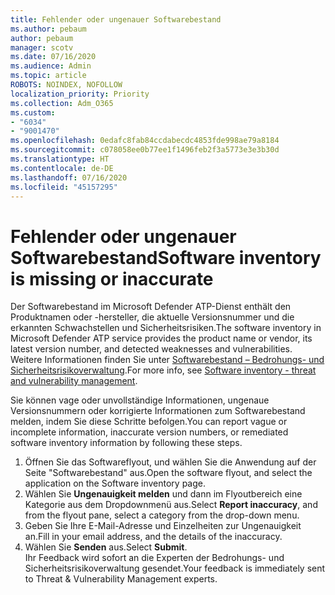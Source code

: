 ```yaml
---
title: Fehlender oder ungenauer Softwarebestand
ms.author: pebaum
author: pebaum
manager: scotv
ms.date: 07/16/2020
ms.audience: Admin
ms.topic: article
ROBOTS: NOINDEX, NOFOLLOW
localization_priority: Priority
ms.collection: Adm_O365
ms.custom:
- "6034"
- "9001470"
ms.openlocfilehash: 0edafc8fab84ccdabecdc4853fde998ae79a8184
ms.sourcegitcommit: c078058ee0b77ee1f1496feb2f3a5773e3e3b30d
ms.translationtype: HT
ms.contentlocale: de-DE
ms.lasthandoff: 07/16/2020
ms.locfileid: "45157295"
---
```

# <a name="software-inventory-is-missing-or-inaccurate"></a><span data-ttu-id="2e1ae-102">Fehlender oder ungenauer Softwarebestand</span><span class="sxs-lookup"><span data-stu-id="2e1ae-102">Software inventory is missing or inaccurate</span></span>

<span data-ttu-id="2e1ae-103">Der Softwarebestand im Microsoft Defender ATP-Dienst enthält den Produktnamen oder -hersteller, die aktuelle Versionsnummer und die erkannten Schwachstellen und Sicherheitsrisiken.</span><span class="sxs-lookup"><span data-stu-id="2e1ae-103">The software inventory in Microsoft Defender ATP service provides the product name or vendor, its latest version number, and detected weaknesses and vulnerabilities.</span></span> <span data-ttu-id="2e1ae-104">Weitere Informationen finden Sie unter [Softwarebestand – Bedrohungs- und Sicherheitsrisikoverwaltung](https://docs.microsoft.com/windows/security/threat-protection/microsoft-defender-atp/tvm-software-inventory).</span><span class="sxs-lookup"><span data-stu-id="2e1ae-104">For more info, see [Software inventory - threat and vulnerability management](https://docs.microsoft.com/windows/security/threat-protection/microsoft-defender-atp/tvm-software-inventory).</span></span>

<span data-ttu-id="2e1ae-105">Sie können vage oder unvollständige Informationen, ungenaue Versionsnummern oder korrigierte Informationen zum Softwarebestand melden, indem Sie diese Schritte befolgen.</span><span class="sxs-lookup"><span data-stu-id="2e1ae-105">You can report vague or incomplete information, inaccurate version numbers, or remediated software inventory information by following these steps.</span></span>  

1. <span data-ttu-id="2e1ae-106">Öffnen Sie das Softwareflyout, und wählen Sie die Anwendung auf der Seite "Softwarebestand" aus.</span><span class="sxs-lookup"><span data-stu-id="2e1ae-106">Open the software flyout, and select the application on the Software inventory page.</span></span>
2. <span data-ttu-id="2e1ae-107">Wählen Sie **Ungenauigkeit melden** und dann im Flyoutbereich eine Kategorie aus dem Dropdownmenü aus.</span><span class="sxs-lookup"><span data-stu-id="2e1ae-107">Select **Report inaccuracy**, and from the flyout pane, select a category from the drop-down menu.</span></span>
3. <span data-ttu-id="2e1ae-108">Geben Sie Ihre E-Mail-Adresse und Einzelheiten zur Ungenauigkeit an.</span><span class="sxs-lookup"><span data-stu-id="2e1ae-108">Fill in your email address, and the details of the inaccuracy.</span></span>
4. <span data-ttu-id="2e1ae-109">Wählen Sie **Senden** aus.</span><span class="sxs-lookup"><span data-stu-id="2e1ae-109">Select **Submit**.</span></span></br>
    <span data-ttu-id="2e1ae-110">Ihr Feedback wird sofort an die Experten der Bedrohungs- und Sicherheitsrisikoverwaltung gesendet.</span><span class="sxs-lookup"><span data-stu-id="2e1ae-110">Your feedback is immediately sent to Threat & Vulnerability Management experts.</span></span>
